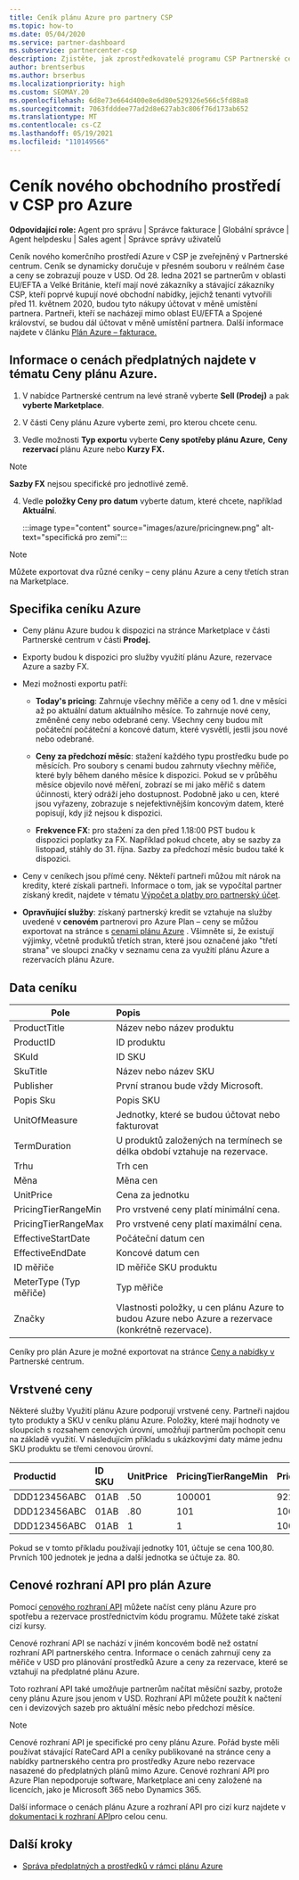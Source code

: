 ```yaml
---
title: Ceník plánu Azure pro partnery CSP
ms.topic: how-to
ms.date: 05/04/2020
ms.service: partner-dashboard
ms.subservice: partnercenter-csp
description: Zjistěte, jak zprostředkovatelé programu CSP Partnerské centrum k zobrazení ceníku předplatných v rámci plánu Azure.
author: brentserbus
ms.author: brserbus
ms.localizationpriority: high
ms.custom: SEOMAY.20
ms.openlocfilehash: 6d8e73e664d400e8e6d80e529326e566c5fd88a8
ms.sourcegitcommit: 7063fdddee77ad2d8e627ab3c806f76d173ab652
ms.translationtype: MT
ms.contentlocale: cs-CZ
ms.lasthandoff: 05/19/2021
ms.locfileid: "110149566"
---
```

# <a name="price-list-for-the-new-commerce-experience-in-csp-for-azure"></a>Ceník nového obchodního prostředí v CSP pro Azure

**Odpovídající role:** Agent pro správu | Správce fakturace | Globální správce | Agent helpdesku | Sales agent | Správce správy uživatelů

Ceník nového komerčního prostředí Azure v CSP je zveřejněný v Partnerské centrum. Ceník se dynamicky doručuje v přesném souboru v reálném čase a ceny se zobrazují pouze v USD. Od 28. ledna 2021 se partnerům v oblasti EU/EFTA a Velké Británie, kteří mají nové zákazníky a stávající zákazníky CSP, kteří poprvé kupují nové obchodní nabídky, jejichž tenanti vytvořili před 11. květnem 2020, budou tyto nákupy účtovat v měně umístění partnera.  Partneři, kteří se nacházejí mimo oblast EU/EFTA a Spojené království, se budou dál účtovat v měně umístění partnera. Další informace najdete v článku [Plán Azure – fakturace.](azure-plan-billing.md)

## <a name="see-pricing-for-subscriptions-under-the-azure-plan-pricing"></a>Informace o cenách předplatných najdete v tématu Ceny plánu Azure.

1. V nabídce Partnerské centrum na levé straně vyberte **Sell (Prodej)** a pak **vyberte Marketplace**.

2. V části Ceny plánu Azure vyberte zemi, pro kterou chcete cenu.

3. Vedle možnosti **Typ exportu** vyberte **Ceny spotřeby plánu Azure,** **Ceny rezervací** plánu Azure nebo **Kurzy FX.** 

>[!NOTE] 
>**Sazby FX** nejsou specifické pro jednotlivé země.

4. Vedle **položky Ceny pro datum** vyberte datum, které chcete, například **Aktuální**.

   :::image type="content" source="images/azure/pricingnew.png" alt-text="specifická pro zemi":::

>[!NOTE] 
>Můžete exportovat dva různé ceníky – ceny plánu Azure a ceny třetích stran na Marketplace.

## <a name="azure-price-list-specifics"></a>Specifika ceníku Azure

- Ceny plánu Azure budou k dispozici na stránce Marketplace v části Partnerské centrum v části **Prodej.**

- Exporty budou k dispozici pro služby využití plánu Azure, rezervace Azure a sazby FX.

- Mezi možnosti exportu patří:

  - **Today's pricing**: Zahrnuje všechny měřiče a ceny od 1. dne v měsíci až po aktuální datum aktuálního měsíce. To zahrnuje nové ceny, změněné ceny nebo odebrané ceny. Všechny ceny budou mít počáteční počáteční a koncové datum, které vysvětlí, jestli jsou nové nebo odebrané.

  - **Ceny za předchozí měsíc**: stažení každého typu prostředku bude po měsících. Pro soubory s cenami budou zahrnuty všechny měřiče, které byly během daného měsíce k dispozici. Pokud se v průběhu měsíce objevilo nové měření, zobrazí se mi jako měřič s datem účinnosti, který odráží jeho dostupnost. Podobně jako u cen, které jsou vyřazeny, zobrazuje s nejefektivnějším koncovým datem, které popisují, kdy již nejsou k dispozici.

  - **Frekvence FX**: pro stažení za den před 1.18:00 PST budou k dispozici poplatky za FX. Například pokud chcete, aby se sazby za listopad, stáhly do 31. října. Sazby za předchozí měsíc budou také k dispozici.

- Ceny v ceníkech jsou přímé ceny. Někteří partneři můžou mít nárok na kredity, které získali partneři. Informace o tom, jak se vypočítal partner získaný kredit, najdete v tématu [Výpočet a platby pro partnerský účet](partner-earned-credit-explanation.md).

- **Opravňující služby**: získaný partnerský kredit se vztahuje na služby uvedené v **cenovém** partnerovi pro Azure Plan – ceny se můžou exportovat na stránce s [cenami plánu Azure](https://partner.microsoft.com/commerce/sales) . Všimněte si, že existují výjimky, včetně produktů třetích stran, které jsou označené jako "třetí strana" ve sloupci značky v seznamu cena za využití plánu Azure a rezervacích plánu Azure.

## <a name="price-list-data"></a>Data ceníku

|**Pole**   |**Popis**   |
|--------------------------|:---------------------------|
|ProductTitle  |Název nebo název produktu|
|ProductID   |ID produktu|
|SKuId|ID SKU|
|SkuTitle|Název nebo název SKU|
|Publisher|První stranou bude vždy Microsoft.|
|Popis Sku|Popis SKU|
|UnitOfMeasure|Jednotky, které se budou účtovat nebo fakturovat|
|TermDuration|U produktů založených na termínech se délka období vztahuje na rezervace.|
|Trhu|Trh cen|
|Měna|Měna cen|
|UnitPrice|Cena za jednotku|
|PricingTierRangeMin|Pro vrstvené ceny platí minimální cena.|
|PricingTierRangeMax|Pro vrstvené ceny platí maximální cena.|
|EffectiveStartDate|Počáteční datum cen|
|EffectiveEndDate|Koncové datum cen|
|ID měřiče|ID měřiče SKU produktu|
|MeterType (Typ měřiče)|Typ měřiče|
|Značky|Vlastnosti položky, u cen plánu Azure to budou Azure nebo Azure a rezervace (konkrétně rezervace).|

Ceníky pro plán Azure je možné exportovat na stránce [Ceny a nabídky v](https://partner.microsoft.com/dashboard/sell/pricingandoffers) Partnerské centrum.

## <a name="tiered-pricing"></a>Vrstvené ceny

Některé služby Využití plánu Azure podporují vrstvené ceny. Partneři najdou tyto produkty a SKU v ceníku plánu Azure. Položky, které mají hodnoty ve sloupcích s rozsahem cenových úrovní, umožňují partnerům pochopit cenu na základě využití. V následujícím příkladu s ukázkovými daty máme jednu SKU produktu se třemi cenovou úrovní.

|**Productid**   |**ID SKU**   |**UnitPrice**   |**PricingTierRangeMin**   |**PricingTierRangeMax**   |
|:---------------|:-----------|:---------------|:-------------------------|:-------------------------|
|DDD123456ABC|01AB|.50|100001|9223372036854780000|
|DDD123456ABC|01AB|.80|101|100000|
|DDD123456ABC|01AB|1|1|100|

Pokud se v tomto příkladu používají jednotky 101, účtuje se cena 100,80. Prvních 100 jednotek je jedna a další jednotka se účtuje za. 80.

## <a name="pricing-api-for-azure-plan"></a>Cenové rozhraní API pro plán Azure

Pomocí [cenového rozhraní API](/partner/develop/pricing) můžete načíst ceny plánu Azure pro spotřebu a rezervace prostřednictvím kódu programu. Můžete také získat cizí kursy.

Cenové rozhraní API se nachází v jiném koncovém bodě než ostatní rozhraní API partnerského centra. Informace o cenách zahrnují ceny za měřiče v USD pro plánování prostředků Azure a ceny za rezervace, které se vztahují na předplatné plánu Azure.

Toto rozhraní API také umožňuje partnerům načítat měsíční sazby, protože ceny plánu Azure jsou jenom v USD. Rozhraní API můžete použít k načtení cen i devizových sazeb pro aktuální měsíc nebo předchozí měsíce.

>[!NOTE]
> Cenové rozhraní API je specifické pro ceny plánu Azure. Pořád byste měli používat stávající RateCard API a ceníky publikované na stránce ceny a nabídky partnerského centra pro prostředky Azure nebo rezervace nasazené do předplatných plánů mimo Azure. Cenové rozhraní API pro Azure Plan nepodporuje software, Marketplace ani ceny založené na licencích, jako je Microsoft 365 nebo Dynamics 365.

Další informace o cenách plánu Azure a rozhraní API pro cizí kurz najdete v [dokumentaci k rozhraní API](/partner/develop/pricing)pro celou cenu.

## <a name="next-steps"></a>Další kroky

- [Správa předplatných a prostředků v rámci plánu Azure](azure-plan-manage.md)
